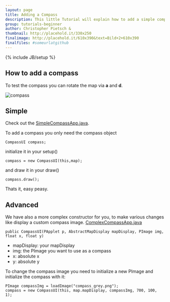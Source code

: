 ```yaml
---
layout: page
title: Adding a Compass
description: This little Tutorial will explain how to add a simple compass to your map
group: tutorials-beginner
author: Christopher Pietsch & 
thumbnail: http://placehold.it/330x250
finalimage: http://placehold.it/610x390&text=Bild+2+610x390
finalfiles: #someurlatgithub
---
```


{% include JB/setup %}

## How to add a compass

To test the compass you can rotate the map via **a** and **d**.


![compass](https://github.com/tillnagel/unfolding/raw/compass/web/screenshots/compass.png)

## Simple
Check out the [SimpleCompassApp.java](https://github.com/tillnagel/unfolding/blob/compass/examples/de/fhpotsdam/unfolding/examples/ui/SimpleCompassApp.java).

To add a compass you only need the compass object

	CompassUI compass;

initialize it in your setup()

	compass = new CompassUI(this,map);

and draw it in your draw()

	compass.draw();

Thats it, easy peasy.

## Advanced

We have also a more complex constructor for you, to make various changes like display a custom compass image. [ComplexCompassApp.java](https://github.com/tillnagel/unfolding/blob/compass/examples/de/fhpotsdam/unfolding/examples/ui/ComplexCompassApp.java)

	public CompassUI(PApplet p, AbstractMapDisplay mapDisplay, PImage img, float x, float y)

* mapDisplay: your mapDisplay
* img: the PImage you want to use as a compass
* x: absolute x
* y: absolute y


To change the compass image you need to initialize a new PImage and initialize the compass with it:

	PImage compassImg = loadImage("compass_grey.png");
	compass = new CompassUI(this, map.mapDisplay, compassImg, 700, 100, 1);
